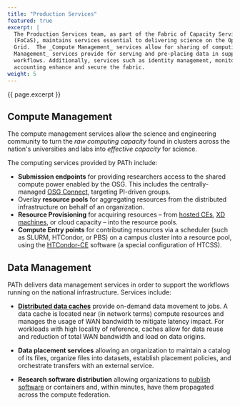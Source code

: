 ```yaml
---
title: "Production Services"
featured: true
excerpt: |
  The Production Services team, as part of the Fabric of Capacity Services
  (FoCaS), maintains services essential to delivering science on the Open Science
  Grid.  The _Compute Management_ services allow for sharing of computing resources, provisioning pools of computing resources, job execution management. _Data
  Management_ services provide for serving and pre-placing data in support of
  workflows. Additionally, services such as identity management, monitoring, and
  accounting enhance and secure the fabric.
weight: 5
---
```


{{ page.excerpt }}

## Compute Management

The compute management services allow the science and engineering community to
turn the _raw computing capacity_ found in clusters across the nation's
universities and labs into _effective capacity_ for science.

The computing services provided by PATh include:

* **Submission endpoints** for providing researchers access to the shared
  compute power enabled by the OSG.  This includes the centrally-managed
  [OSG Connect](https://connect.osg-htc.org/), targeting PI-driven groups.
* Overlay **resource pools** for aggregating resources from the distributed
  infrastructure on behalf of an organization.  
* **Resource Provisioning** for acquiring resources – from
  [hosted CEs](https://opensciencegrid.org/docs/compute-element/hosted-ce/),
  [XD machines](https://www.xsede.org/), or cloud capacity – into the resource
  pools.
* **Compute Entry points** for contributing resources via a scheduler (such as
  SLURM, HTCondor, or PBS) on a campus cluster into a resource pool, using the
  [HTCondor-CE](http://htcondor-ce.org/) software (a special configuration of
  HTCSS).

## Data Management

PATh delivers data management services in order to support the workflows running
on the national infrastructure.  Services include:

* [**Distributed data caches**](https://opensciencegrid.org/docs/data/stashcache/overview/) provide on-demand data movement to jobs.  A data cache is located
  near (in network terms) compute resources and manages the usage of WAN
  bandwidth to mitigate latency impact. For workloads with high locality of
  reference, caches allow for data reuse and reduction of total WAN bandwidth
  and load on data origins.

* **Data placement services** allowing an organization to maintain a catalog of
  its files, organize files into datasets, establish placement policies, and
  orchestrate transfers with an external service.

* **Research software distribution** allowing organizations to
  [publish software](https://opensciencegrid.org/docs/data/external-oasis-repos/)
  or containers and, within minutes, have them propagated across the compute
  federation.
